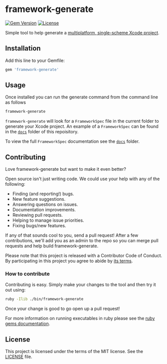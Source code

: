 # framework-generate
[![Gem Version](https://badge.fury.io/rb/framework-generate.svg)](https://badge.fury.io/rb/framework-generate)
[![License](https://img.shields.io/badge/license-MIT-green.svg?style=flat)](LICENSE)

Simple tool to help generate a [multiplatform, single-scheme Xcode project](http://promisekit.org/news/2016/08/Multiplatform-Single-Scheme-Xcode-Projects/).

## Installation

Add this line to your Gemfile:

```rb
gem 'framework-generate'
```

## Usage

Once installed you can run the generate command from the command line as follows

```bash
framework-generate
```

`framework-generate` will look for a `FrameworkSpec` file in the current folder to generate your Xcode project. An example of a `FrameworkSpec` can be found in the [`docs`](docs/FrameworkSpec) folder of this repoisitory.

To view the full `FrameworkSpec` documentation see the [`docs`](docs/FrameworkSpec.md) folder.

## Contributing

Love framework-generate but want to make it even better?

Open source isn't just writing code. We could use your help with any of the
following:

- Finding (and reporting!) bugs.
- New feature suggestions.
- Answering questions on issues.
- Documentation improvements.
- Reviewing pull requests.
- Helping to manage issue priorities.
- Fixing bugs/new features.

If any of that sounds cool to you, send a pull request! After a few
contributions, we'll add you as an admin to the repo so you can merge pull
requests and help build framework-generate.

Please note that this project is released with a Contributor Code of Conduct. By participating in this project you agree to abide by [its terms](CODE_OF_CONDUCT.md).

### How to contribute

Contributing is easy. Simply make your changes to the tool and then try it out using: 

```bash
ruby -Ilib ./bin/framework-generate
```

Once your change is good to go open up a pull request!

For more information on running executables in ruby please see the [ruby gems documentation](http://guides.rubygems.org/make-your-own-gem/#adding-an-executable).

## License

This project is licensed under the terms of the MIT license. See the [LICENSE](LICENSE) file.
